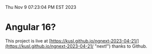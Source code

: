 Thu Nov  9 07:23:04 PM EST 2023

# Angular 16?


This project is live at [https://kusl.github.io/ngnext-2023-04-21/](https://kusl.github.io/ngnext-2023-04-21/ "next!") thanks to Github.

```bash
